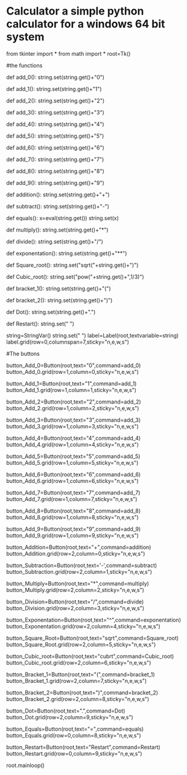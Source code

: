 # Calculator a simple python calculator for a windows 64 bit system

from tkinter import *
from math import *
root=Tk()

#the functions

def add_0():
    string.set(string.get()+"0")

def add_1():
    string.set(string.get()+"1")

def add_2():
    string.set(string.get()+"2")

def add_3():
    string.set(string.get()+"3")

def add_4():
    string.set(string.get()+"4")

def add_5():
    string.set(string.get()+"5")

def add_6():
    string.set(string.get()+"6")

def add_7():
    string.set(string.get()+"7")

def add_8():
    string.set(string.get()+"8")

def add_9():
    string.set(string.get()+"9")

def addition():
    string.set(string.get()+"+")

def subtract():
    string.set(string.get()+"-")

def equals():
    x=eval(string.get())
    string.set(x)

def multiply():
    string.set(string.get()+"*")

def divide():
    string.set(string.get()+"/")

def exponentation():
    string.set(string.get()+"**")

def Square_root():
    string.set("sqrt("+string.get()+")")

def Cubic_root():
    string.set("pow("+string.get()+",1/3)")

def bracket_1():
    string.set(string.get()+"(")

def bracket_2():
    string.set(string.get()+")")

def Dot():
    string.set(string.get()+".")

def Restart():
    string.set(" ")

string=StringVar()
string.set(" ")
label=Label(root,textvariable=string)
label.grid(row=0,columnspan=7,sticky="n,e,w,s")

#The buttons

button_Add_0=Button(root,text="0",command=add_0)
button_Add_0.grid(row=1,column=0,sticky="n,e,w,s")

button_Add_1=Button(root,text="1",command=add_1)
button_Add_1.grid(row=1,column=1,sticky="n,e,w,s")

button_Add_2=Button(root,text="2",command=add_2)
button_Add_2.grid(row=1,column=2,sticky="n,e,w,s")

button_Add_3=Button(root,text="3",command=add_3)
button_Add_3.grid(row=1,column=3,sticky="n,e,w,s")

button_Add_4=Button(root,text="4",command=add_4)
button_Add_4.grid(row=1,column=4,sticky="n,e,w,s")

button_Add_5=Button(root,text="5",command=add_5)
button_Add_5.grid(row=1,column=5,sticky="n,e,w,s")

button_Add_6=Button(root,text="6",command=add_6)
button_Add_6.grid(row=1,column=6,sticky="n,e,w,s")

button_Add_7=Button(root,text="7",command=add_7)
button_Add_7.grid(row=1,column=7,sticky="n,e,w,s")

button_Add_8=Button(root,text="8",command=add_8)
button_Add_8.grid(row=1,column=8,sticky="n,e,w,s")

button_Add_9=Button(root,text="9",command=add_9)
button_Add_9.grid(row=1,column=9,sticky="n,e,w,s")

button_Addition=Button(root,text="+",command=addition)
button_Addition.grid(row=2,column=0,sticky="n,e,w,s")

button_Subtraction=Button(root,text='-',command=subtract)
button_Subtraction.grid(row=2,column=1,sticky="n,e,w,s")

button_Multiply=Button(root,text="*",command=multiply)
button_Multiply.grid(row=2,column=2,sticky="n,e,w,s")

button_Division=Button(root,text="/",command=divide)
button_Division.grid(row=2,column=3,sticky="n,e,w,s")

button_Exponentation=Button(root,text="^",command=exponentation)
button_Exponentation.grid(row=2,column=4,sticky="n,e,w,s")

button_Square_Root=Button(root,text="sqrt",command=Square_root)
button_Square_Root.grid(row=2,column=5,sticky="n,e,w,s")

button_Cubic_root=Button(root,text="cubrt",command=Cubic_root)
button_Cubic_root.grid(row=2,column=6,sticky="n,e,w,s")

button_Bracket_1=Button(root,text="(",command=bracket_1)
button_Bracket_1.grid(row=2,column=7,sticky="n,e,w,s")

button_Bracket_2=Button(root,text=")",command=bracket_2)
button_Bracket_2.grid(row=2,column=8,sticky="n,e,w,s")

button_Dot=Button(root,text=".",command=Dot)
button_Dot.grid(row=2,column=9,sticky="n,e,w,s")

button_Equals=Button(root,text="=",command=equals)
button_Equals.grid(row=0,column=8,sticky="n,e,w,s")

button_Restart=Button(root,text="Restart",command=Restart)
button_Restart.grid(row=0,column=9,sticky="n,e,w,s")

root.mainloop()
